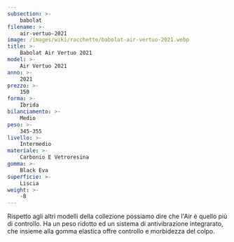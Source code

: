 ```yaml
---
subsection: >-
    babolat
filename: >-
    air-vertuo-2021
image: /images/wiki/racchette/babolat-air-vertuo-2021.webp
title: >-
    Babolat Air Vertuo 2021
model: >-
    Air Vertuo 2021
anno: >-
    2021
prezzo: >-
    150
forma: >-
    Ibrida
bilanciamento: >-
    Medio
peso: >-
    345-355
livello: >-
    Intermedio
materiale: >-
    Carbonio E Vetroresina
gomma: >-
    Black Eva
superficie: >-
    Liscia
weight: >-
    -8
---
```

Rispetto agli altri modelli della collezione possiamo dire che l'Air è quello più di controllo. Ha un peso ridotto ed un sistema di antivibrazione integrarato, che insieme alla gomma elastica offre controllo e morbidezza del colpo.